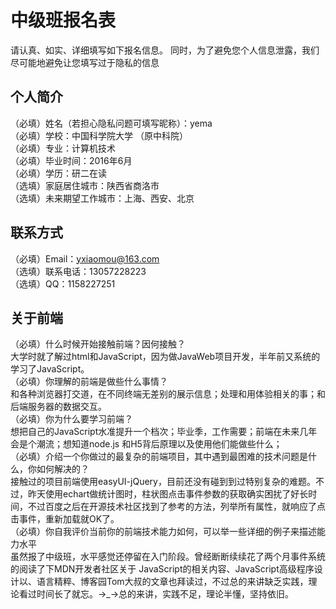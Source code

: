 # 中级班报名表 

请认真、如实、详细填写如下报名信息。
同时，为了避免您个人信息泄露，我们尽可能地避免让您填写过于隐私的信息

## 个人简介 

（必填）姓名（若担心隐私问题可填写昵称）：yema        
（必填）学校：中国科学院大学 （原中科院）    
（必填）专业：计算机技术    
（必填）毕业时间：2016年6月    
（必填）学历：研二在读   
（选填）家庭居住城市：陕西省商洛市           
（选填）未来期望工作城市：上海、西安、北京             

## 联系方式 

（必填）Email：yxiaomou@163.com   
（选填）联系电话：13057228223   
（选填）QQ：1158227251   

## 关于前端 

（必填）什么时候开始接触前端？因何接触？            
    大学时就了解过html和JavaScript，因为做JavaWeb项目开发，半年前又系统的学习了JavaScript。         
（必填）你理解的前端是做些什么事情？         
    和各种浏览器打交道，在不同终端无差别的展示信息；处理和用体验相关的事；和后端服务器的数据交互。           
（必填）你为什么要学习前端？        
    想把自己的JavaScript水准提升一个档次；毕业季，工作需要；前端在未来几年会是个潮流；想知道node.js      和H5背后原理以及使用他们能做些什么；         
（必填）介绍一个你做过的最复杂的前端项目，其中遇到最困难的技术问题是什么，你如何解决的？           
    接触过的项目前端使用easyUI-jQuery，目前还没有碰到到过特别复杂的难题。不过，昨天使用echart做统计图时，柱状图点击事件参数的获取确实困扰了好长时间，不过百度之后在开源技术社区找到了参考的方法，列举所有属性，就响应了点击事件，重新加载就OK了。      
（必填）你自我评价当前你的前端技术能力如何，可以举一些详细的例子来描述能力水平             
    虽然报了中级班，水平感觉还停留在入门阶段。曾经断断续续花了两个月事件系统的阅读了下MDN开发者社区关于 JavaScript的相关内容、JavaScript高级程序设计以、语言精粹、博客园Tom大叔的文章也拜读过，不过总的来讲缺乏实践，理论看过时间长了就忘。→_→总的来讲，实践不足，理论半懂，坚持依旧。
